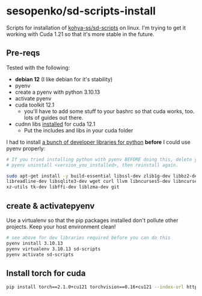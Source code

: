 # sesopenko/sd-scripts-install

Scripts for installation of [kohya-ss/sd-scripts](https://github.com/kohya-ss/sd-scripts) on linux. I'm trying to get it working with Cuda 1.21
so that it's more stable in the future.

## Pre-reqs

Tested with the following:

* **debian 12** (I like debian for it's stability)
* pyenv
* create a pyenv with python 3.10.13
* activate pyenv
* cuda toolkit 12.1
  * you'll have to add some stuff to your bashrc so that cuda works, too. lots of guides out there.
* cudnn libs [installed](https://wallabag.seanesopenko.ca/share/6591b78221a8b4.37024356) for cuda 12.1
  * Put the includes and libs in your cuda folder

I had to install [a bunch of developer libraries for python](https://gist.github.com/drconopoima/e7cdbbbf6c7ea51fc1e26b5576c5e6ef) **before** I could use pyenv properly:

```bash
# If you tried installing python with pyenv BEFORE doing this, delete your previous pyenv python install with
# pyenv uninstall <version_you_installed>, then reinstall again.

sudo apt-get install -y build-essential libssl-dev zlib1g-dev libbz2-dev \
libreadline-dev libsqlite3-dev wget curl llvm libncurses5-dev libncursesw5-dev \
xz-utils tk-dev libffi-dev liblzma-dev git
```

## create  & activatepyenv

Use a virtualenv so that the pip packages installed don't pollute other projects. Keep your host environment clean!

```bash
# see above for dev libraries required before you can do this
pyenv install 3.10.13
pyenv virtualenv 3.10.13 sd-scripts
pyenv activate sd-scripts
```

## Install torch for cuda

```bash
pip install torch==2.1.0+cu121 torchvision==0.16+cu121 --index-url https://download.pytorch.org/whl/cu121
```

